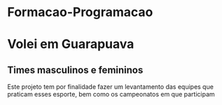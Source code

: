# Formacao-Programacao
<!DOCTYPE html>
<html>
<head>
    <meta charset='utf-8'>
    <meta http-equiv='X-UA-Compatible' content='IE=edge'>
    <title>Page Title</title>
    <meta name='viewport' content='width=device-width, initial-scale=1'>
    <link rel='stylesheet' type='text/css' media='screen' href='main.css'>
    <script src='main.js'></script>
</head>
<body>
    </body>
<h1> Volei em Guarapuava</h1>
<h2> Times masculinos e femininos</h2>

<p>Este projeto tem por finalidade fazer um levantamento das equipes que praticam esses esporte,
    bem como os campeonatos em que participam</p>

